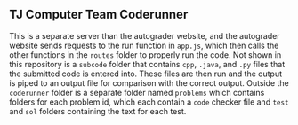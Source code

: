 ## TJ Computer Team Coderunner

This is a separate server than the autograder website, and the autograder website sends requests to the run function in `app.js`, which then calls the other functions in the `routes` folder to properly run the code. Not shown in this repository is a `subcode` folder that contains `cpp`, `.java`, and `.py` files that the submitted code is entered into. These files are then run and the output is piped to an output file for comparison with the correct output. Outside the `coderunner` folder is a separate folder named `problems` which contains folders for each problem id, which each contain a `code` checker file and `test` and `sol` folders containing the text for each test.
